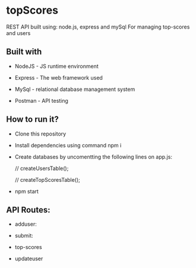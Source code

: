 <p align="center">
  
</p>
<h1 align="center"><NAME_OF_PROJECT></h1>
<p align="center"><b><PROJECT_DESCRIPTION></b></p>
</p>

# topScores

REST API built using: node.js, express and mySql
For managing top-scores and users
  

<h2>Built with</h2>

* NodeJS - JS runtime environment

* Express - The web framework used

* MySql - relational database management system 

* Postman - API testing

<h2>How to run it?</h2>
  
* Clone this repository
  
* Install dependencies using command npm i
  
* Create databases by uncomentting the following lines on app.js:
  
  
  // createUsersTable();
  
  // createTopScoresTable();
  
* npm start

<h2>API Routes:</h2>

* adduser:

* submit:

* top-scores

* updateuser
  
